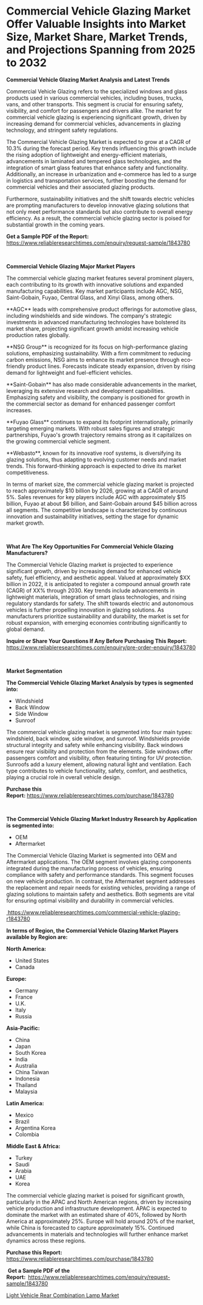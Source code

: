 <p><h1>Commercial Vehicle Glazing Market Offer Valuable Insights into Market Size, Market Share, Market Trends, and Projections Spanning from 2025 to 2032</h1></p><p><strong>Commercial Vehicle Glazing Market Analysis and Latest Trends</strong></p>
<p><p>Commercial Vehicle Glazing refers to the specialized windows and glass products used in various commercial vehicles, including buses, trucks, vans, and other transports. This segment is crucial for ensuring safety, visibility, and comfort for passengers and drivers alike. The market for commercial vehicle glazing is experiencing significant growth, driven by increasing demand for commercial vehicles, advancements in glazing technology, and stringent safety regulations.</p><p>The Commercial Vehicle Glazing Market is expected to grow at a CAGR of 10.3% during the forecast period. Key trends influencing this growth include the rising adoption of lightweight and energy-efficient materials, advancements in laminated and tempered glass technologies, and the integration of smart glass features that enhance safety and functionality. Additionally, an increase in urbanization and e-commerce has led to a surge in logistics and transportation services, further boosting the demand for commercial vehicles and their associated glazing products.</p><p>Furthermore, sustainability initiatives and the shift towards electric vehicles are prompting manufacturers to develop innovative glazing solutions that not only meet performance standards but also contribute to overall energy efficiency. As a result, the commercial vehicle glazing sector is poised for substantial growth in the coming years.</p></p>
<p><strong>Get a Sample PDF of the Report:&nbsp;</strong> <a href="https://www.reliableresearchtimes.com/enquiry/request-sample/1843780?utm_campaign=3061&utm_medium=2&utm_source=Github&utm_content=ia&utm_term=31032025&utm_id=commercial-vehicle-glazing">https://www.reliableresearchtimes.com/enquiry/request-sample/1843780</a></p>
<p>&nbsp;</p>
<p><strong>Commercial Vehicle Glazing Major Market Players</strong></p>
<p><p>The commercial vehicle glazing market features several prominent players, each contributing to its growth with innovative solutions and expanded manufacturing capabilities. Key market participants include AGC, NSG, Saint-Gobain, Fuyao, Central Glass, and Xinyi Glass, among others.</p><p>**AGC** leads with comprehensive product offerings for automotive glass, including windshields and side windows. The company's strategic investments in advanced manufacturing technologies have bolstered its market share, projecting significant growth amidst increasing vehicle production rates globally.</p><p>**NSG Group** is recognized for its focus on high-performance glazing solutions, emphasizing sustainability. With a firm commitment to reducing carbon emissions, NSG aims to enhance its market presence through eco-friendly product lines. Forecasts indicate steady expansion, driven by rising demand for lightweight and fuel-efficient vehicles.</p><p>**Saint-Gobain** has also made considerable advancements in the market, leveraging its extensive research and development capabilities. Emphasizing safety and visibility, the company is positioned for growth in the commercial sector as demand for enhanced passenger comfort increases.</p><p>**Fuyao Glass** continues to expand its footprint internationally, primarily targeting emerging markets. With robust sales figures and strategic partnerships, Fuyao's growth trajectory remains strong as it capitalizes on the growing commercial vehicle segment.</p><p>**Webasto**, known for its innovative roof systems, is diversifying its glazing solutions, thus adapting to evolving customer needs and market trends. This forward-thinking approach is expected to drive its market competitiveness.</p><p>In terms of market size, the commercial vehicle glazing market is projected to reach approximately $10 billion by 2026, growing at a CAGR of around 5%. Sales revenues for key players include AGC with approximately $15 billion, Fuyao at about $6 billion, and Saint-Gobain around $45 billion across all segments. The competitive landscape is characterized by continuous innovation and sustainability initiatives, setting the stage for dynamic market growth.</p></p>
<p>&nbsp;</p>
<p><strong>What Are The Key Opportunities For Commercial Vehicle Glazing Manufacturers?</strong></p>
<p><p>The Commercial Vehicle Glazing market is projected to experience significant growth, driven by increasing demand for enhanced vehicle safety, fuel efficiency, and aesthetic appeal. Valued at approximately $XX billion in 2022, it is anticipated to register a compound annual growth rate (CAGR) of XX% through 2030. Key trends include advancements in lightweight materials, integration of smart glass technologies, and rising regulatory standards for safety. The shift towards electric and autonomous vehicles is further propelling innovation in glazing solutions. As manufacturers prioritize sustainability and durability, the market is set for robust expansion, with emerging economies contributing significantly to global demand.</p></p>
<p><strong>Inquire or Share Your Questions If Any Before Purchasing This Report:</strong> <a href="https://www.reliableresearchtimes.com/enquiry/pre-order-enquiry/1843780?utm_campaign=3061&utm_medium=2&utm_source=Github&utm_content=ia&utm_term=31032025&utm_id=commercial-vehicle-glazing">https://www.reliableresearchtimes.com/enquiry/pre-order-enquiry/1843780</a></p>
<p>&nbsp;</p>
<p><strong>Market Segmentation</strong></p>
<p><strong>The Commercial Vehicle Glazing Market Analysis by types is segmented into:</strong></p>
<p><ul><li>Windshield</li><li>Back Window</li><li>Side Window</li><li>Sunroof</li></ul></p>
<p><p>The commercial vehicle glazing market is segmented into four main types: windshield, back window, side window, and sunroof. Windshields provide structural integrity and safety while enhancing visibility. Back windows ensure rear visibility and protection from the elements. Side windows offer passengers comfort and visibility, often featuring tinting for UV protection. Sunroofs add a luxury element, allowing natural light and ventilation. Each type contributes to vehicle functionality, safety, comfort, and aesthetics, playing a crucial role in overall vehicle design.</p></p>
<p><strong>Purchase this Report:&nbsp;</strong><a href="https://www.reliableresearchtimes.com/purchase/1843780?utm_campaign=3061&utm_medium=2&utm_source=Github&utm_content=ia&utm_term=31032025&utm_id=commercial-vehicle-glazing">https://www.reliableresearchtimes.com/purchase/1843780</a></p>
<p>&nbsp;</p>
<p><strong>The Commercial Vehicle Glazing Market Industry Research by Application is segmented into:</strong></p>
<p><ul><li>OEM</li><li>Aftermarket</li></ul></p>
<p><p>The Commercial Vehicle Glazing Market is segmented into OEM and Aftermarket applications. The OEM segment involves glazing components integrated during the manufacturing process of vehicles, ensuring compliance with safety and performance standards. This segment focuses on new vehicle production. In contrast, the Aftermarket segment addresses the replacement and repair needs for existing vehicles, providing a range of glazing solutions to maintain safety and aesthetics. Both segments are vital for ensuring optimal visibility and durability in commercial vehicles.</p></p>
<p><a href="https://www.reliableresearchtimes.com/commercial-vehicle-glazing-r1843780?utm_campaign=3061&utm_medium=2&utm_source=Github&utm_content=ia&utm_term=31032025&utm_id=commercial-vehicle-glazing">&nbsp;https://www.reliableresearchtimes.com/commercial-vehicle-glazing-r1843780</a></p>
<p><strong>In terms of Region, the Commercial Vehicle Glazing Market Players available by Region are:</strong></p>
<p>
    <p> <strong> North America: </strong>
        <ul>
            <li>United States</li>
            <li>Canada</li>
        </ul>
        </p> 
    <p> <strong> Europe: </strong>
        <ul>
            <li>Germany</li>
            <li>France</li>
            <li>U.K.</li>
            <li>Italy</li>
            <li>Russia</li>
        </ul>
        </p> 
    <p> <strong> Asia-Pacific: </strong>
        <ul>
            <li>China</li>
            <li>Japan</li>
            <li>South Korea</li>
            <li>India</li>
            <li>Australia</li>
            <li>China Taiwan</li>
            <li>Indonesia</li>
            <li>Thailand</li>
            <li>Malaysia</li>
        </ul>
        </p> 
    <p> <strong> Latin America: </strong>
        <ul>
            <li>Mexico</li>
            <li>Brazil</li>
            <li>Argentina Korea</li>
            <li>Colombia</li>
        </ul>
        </p> 
    <p> <strong> Middle East & Africa: </strong>
        <ul>
            <li>Turkey</li>
            <li>Saudi</li>
            <li>Arabia</li>
            <li>UAE</li>
            <li>Korea</li>
        </ul>
    </p>
    </p>
<p><p>The commercial vehicle glazing market is poised for significant growth, particularly in the APAC and North American regions, driven by increasing vehicle production and infrastructure development. APAC is expected to dominate the market with an estimated share of 40%, followed by North America at approximately 25%. Europe will hold around 20% of the market, while China is forecasted to capture approximately 15%. Continued advancements in materials and technologies will further enhance market dynamics across these regions.</p></p>
<p><strong>Purchase this Report: </strong><a href="https://www.reliableresearchtimes.com/purchase/1843780?utm_campaign=3061&utm_medium=2&utm_source=Github&utm_content=ia&utm_term=31032025&utm_id=commercial-vehicle-glazing">https://www.reliableresearchtimes.com/purchase/1843780</a></p>
<p>&nbsp;<strong>Get a Sample PDF of the Report:&nbsp;&nbsp;</strong><a href="https://www.reliableresearchtimes.com/enquiry/request-sample/1843780?utm_campaign=3061&utm_medium=2&utm_source=Github&utm_content=ia&utm_term=31032025&utm_id=commercial-vehicle-glazing">https://www.reliableresearchtimes.com/enquiry/request-sample/1843780</a></p>
<p><strong></strong></p>
<p><p><a href="https://github.com/voigttyagi/Market-Research-Report-List-1/blob/main/light-vehicle-rear-combination-lamp-market.md?utm_campaign=3061&utm_medium=2&utm_source=Github&utm_content=ia&utm_term=31032025&utm_id=commercial-vehicle-glazing">Light Vehicle Rear Combination Lamp Market</a></p></p>